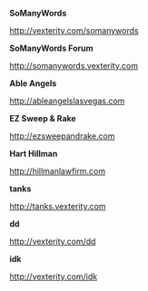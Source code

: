 
**SoManyWords**

http://vexterity.com/somanywords

**SoManyWords Forum**

http://somanywords.vexterity.com



**Able Angels**

http://ableangelslasvegas.com

**EZ Sweep & Rake**

http://ezsweepandrake.com

**Hart Hillman**

http://hillmanlawfirm.com


**tanks**

http://tanks.vexterity.com

**dd**

http://vexterity.com/dd

**idk**

http://vexterity.com/idk